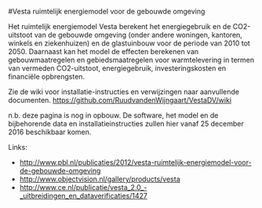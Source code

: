 #Vesta ruimtelijk energiemodel voor de gebouwde omgeving

Het ruimtelijk energiemodel Vesta berekent het energiegebruik en de CO2-uitstoot van de gebouwde omgeving (onder andere woningen, kantoren, winkels en ziekenhuizen) en de glastuinbouw voor de periode van 2010 tot 2050. Daarnaast kan het model de effecten berekenen van gebouwmaatregelen en gebiedsmaatregelen voor warmtelevering in termen van vermeden CO2-uitstoot, energiegebruik, investeringskosten en financiële opbrengsten.

Zie de wiki voor installatie-instructies en verwijzingen naar aanvullende documenten.
https://github.com/RuudvandenWijngaart/VestaDV/wiki

n.b. deze pagina is nog in opbouw. De software, het model en de bijbehorende data en installatieinstructies zullen hier vanaf 25 december 2016 beschikbaar komen.

Links:
* http://www.pbl.nl/publicaties/2012/vesta-ruimtelijk-energiemodel-voor-de-gebouwde-omgeving
* http://www.objectvision.nl/gallery/products/vesta
* http://www.ce.nl/publicatie/vesta_2.0_-_uitbreidingen_en_dataverificaties/1427
